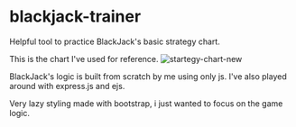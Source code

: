 # blackjack-trainer

Helpful tool to practice BlackJack's basic strategy chart.


This is the chart I've used for reference.
![startegy-chart-new](https://user-images.githubusercontent.com/91662011/141157982-8684381b-fbbf-4be8-b515-f284a6acca4b.jpg)

BlackJack's logic is built from scratch by me using only js. I've also played around with express.js and ejs. 

Very lazy styling made with bootstrap, i just wanted to focus on the game logic.
